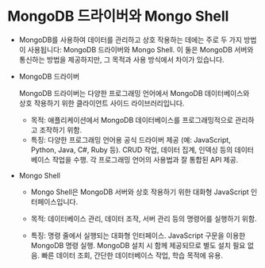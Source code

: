 # MongoDB 드라이버와 Mongo Shell
- MongoDB를 사용하여 데이터를 관리하고 상호 작용하는 데에는 주로 두 가지 방법이 사용됩니다: MongoDB 드라이버와 Mongo Shell. 이 둘은 MongoDB 서버와 통신하는 방법을 제공하지만, 그 목적과 사용 방식에서 차이가 있습니다.

- MongoDB 드라이버
  
    MongoDB 드라이버는 다양한 프로그래밍 언어에서 MongoDB 데이터베이스와 상호 작용하기 위한 클라이언트 사이드 라이브러리입니다.

  - 목적: 애플리케이션에서 MongoDB 데이터베이스를 프로그래밍적으로 관리하고 조작하기 위함.
  - 특징:
 다양한 프로그래밍 언어용 공식 드라이버 제공 (예: JavaScript, Python, Java, C#, Ruby 등).
CRUD 작업, 데이터 집계, 인덱싱 등의 데이터베이스 작업을 수행.
각 프로그래밍 언어의 사용법과 잘 통합된 API 제공.
- Mongo Shell
    - Mongo Shell은 MongoDB 서버와 상호 작용하기 위한 대화형 JavaScript 인터페이스입니다.

    - 목적: 데이터베이스 관리, 데이터 조작, 서버 관리 등의 명령어를 실행하기 위함.
    - 특징:
명령 줄에서 실행되는 대화형 인터페이스.
JavaScript 구문을 이용한 MongoDB 명령 실행.
MongoDB 설치 시 함께 제공되므로 별도 설치 필요 없음.
빠른 데이터 조회, 간단한 데이터베이스 작업, 학습 목적에 유용.
